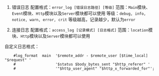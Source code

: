 1. 错误日志
配置格式：`error_log [错误日志路径] [等级]`
范围：`Main`模块、`Event`模块、`Http`模块以及`Server`模块都可以使用
等级：`debug, info, notice, warn, error, crit` 等级越高，记录越少，默认为`error`

2. 连接日志
配置格式：`access_log [记录模式] [日志格式]`
范围：`location`模块、`Http`模块以及`Server`模块都可以使用

自定义日志格式：
```
    #log_format  main  '$remote_addr - $remote_user [$time_local] "$request" '
    #                  '$status $body_bytes_sent "$http_referer" '
    #                  '"$http_user_agent" "$http_x_forwarded_for"';
```